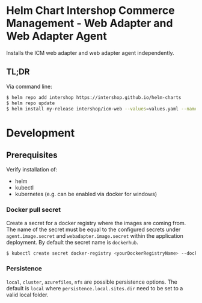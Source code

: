 # Helm Chart Intershop Commerce Management - Web Adapter and Web Adapter Agent

Installs the ICM web adapter and web adapter agent independently.

## TL;DR
Via command line:

```bash
$ helm repo add intershop https://intershop.github.io/helm-charts
$ helm repo update
$ helm install my-release intershop/icm-web --values=values.yaml --namespace icm
```

# Development

## Prerequisites

Verify installation of:
- helm
- kubectl
- kubernetes (e.g. can be enabled via docker for windows)


### Docker pull secret
Create a secret for a docker registry where the images are coming from. The name of the secret must be equal to the configured secrets under `agent.image.secret` and `webadapter.image.secret` within the application deployment. By default the secret name is `dockerhub`.

```bash
$ kubectl create secret docker-registry <yourDockerRegistryName> --docker-server=<yourDockerRegistryServer> --docker-username=<yourUsername> --docker-password=<yourPassword> --docker-email=<yourEmail>
```

### Persistence

`local`, `cluster`, `azurefiles`, `nfs` are possible persistence options.
The default is `local` where `persistence.local.sites.dir` need to be set to a valid local folder.
